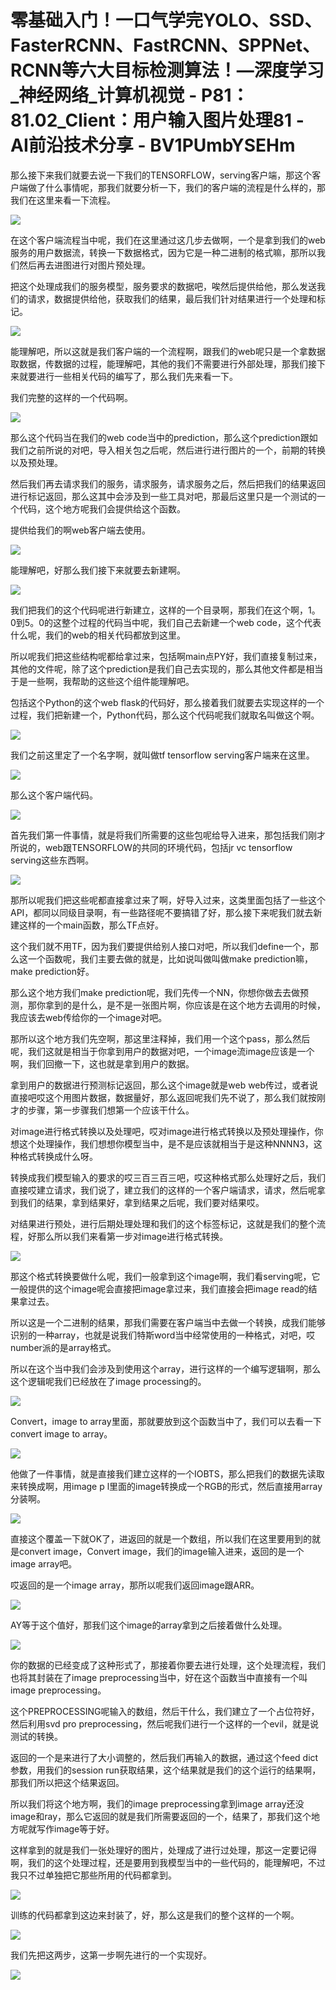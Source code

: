 # 零基础入门！一口气学完YOLO、SSD、FasterRCNN、FastRCNN、SPPNet、RCNN等六大目标检测算法！—深度学习_神经网络_计算机视觉 - P81：81.02_Client：用户输入图片处理81 - AI前沿技术分享 - BV1PUmbYSEHm

那么接下来我们就要去说一下我们的TENSORFLOW，serving客户端，那这个客户端做了什么事情呢，那我们就要分析一下，我们的客户端的流程是什么样的，那我们在这里来看一下流程。



![](img/aa74e9abe1d80e5eaaf241ae2e9f9e48_1.png)

在这个客户端流程当中呢，我们在这里通过这几步去做啊，一个是拿到我们的web服务的用户数据流，转换一下数据格式，因为它是一种二进制的格式嘛，那所以我们然后再去进图进行对图片预处理。

把这个处理成我们的服务模型，服务要求的数据吧，唉然后提供给他，那么发送我们的请求，数据提供给他，获取我们的结果，最后我们针对结果进行一个处理和标记。



![](img/aa74e9abe1d80e5eaaf241ae2e9f9e48_3.png)

能理解吧，所以这就是我们客户端的一个流程啊，跟我们的web呢只是一个拿数据取数据，传数据的过程，能理解吧，其他的我们不需要进行外部处理，那我们接下来就要进行一些相关代码的编写了，那么我们先来看一下。

我们完整的这样的一个代码啊。

![](img/aa74e9abe1d80e5eaaf241ae2e9f9e48_5.png)

那么这个代码当在我们的web code当中的prediction，那么这个prediction跟如我们之前所说的对吧，导入相关包之后呢，然后进行进行图片的一个，前期的转换以及预处理。

然后我们再去请求我们的服务，请求服务，请求服务之后，然后把我们的结果返回进行标记返回，那么这其中会涉及到一些工具对吧，那最后这里只是一个测试的一个代码，这个地方呢我们会提供给这个函数。

提供给我们的啊web客户端去使用。

![](img/aa74e9abe1d80e5eaaf241ae2e9f9e48_7.png)

能理解吧，好那么我们接下来就要去新建啊。

![](img/aa74e9abe1d80e5eaaf241ae2e9f9e48_9.png)

我们把我们的这个代码呢进行新建立，这样的一个目录啊，那我们在这个啊，1。0到5。0的这整个过程的代码当中呢，我们自己去新建一个web code，这个代表什么呢，我们的web的相关代码都放到这里。

所以呢我们把这些结构呢都给拿过来，包括啊main点PY好，我们直接复制过来，其他的文件呢，除了这个prediction是我们自己去实现的，那么其他文件都是相当于是一些啊，我帮助的这些这个组件能理解吧。

包括这个Python的这个web flask的代码好，那么接着我们就要去实现这样的一个过程，我们把新建一个，Python代码，那么这个代码呢我们就取名叫做这个啊。



![](img/aa74e9abe1d80e5eaaf241ae2e9f9e48_11.png)

我们之前这里定了一个名字啊，就叫做tf tensorflow serving客户端来在这里。

![](img/aa74e9abe1d80e5eaaf241ae2e9f9e48_13.png)

那么这个客户端代码。

![](img/aa74e9abe1d80e5eaaf241ae2e9f9e48_15.png)

首先我们第一件事情，就是将我们所需要的这些包呢给导入进来，那包括我们刚才所说的，web跟TENSORFLOW的共同的环境代码，包括jr vc tensorflow serving这些东西啊。



![](img/aa74e9abe1d80e5eaaf241ae2e9f9e48_17.png)

那所以呢我们把这些呢都直接拿过来了啊，好导入过来，这类里面包括了一些这个API，都同以同级目录啊，有一些路径呢不要搞错了好，那么接下来呢我们就去新建这样的一个main函数，那么TF点好。

这个我们就不用TF，因为我们要提供给别人接口对吧，所以我们define一个，那么这一个函数呢，我们主要去做的就是，比如说叫做叫做make prediction嘛，make prediction好。

那么这个地方我们make prediction呢，我们先传一个NN，你想你做去去做预测，那你拿到的是什么，是不是一张图片啊，你应该是在这个地方去调用的时候，我应该去web传给你的一个image对吧。

那所以这个地方我们先空啊，那这里注释掉，我们用一个这个pass，那么然后呢，我们这就是相当于你拿到用户的数据对吧，一个image流image应该是一个啊，我们回撤一下，这也就是拿到用户的数据。

拿到用户的数据进行预测标记返回，那么这个image就是web web传过，或者说直接吧哎这个用图片数据，数据量好，那么返回呢我们先不说了，那么我们就按刚才的步骤，第一步骤我们想第一个应该干什么。

对image进行格式转换以及处理吧，哎对image进行格式转换以及预处理操作，你想这个处理操作，我们想想你模型当中，是不是应该就相当于是这种NNNN3，这种格式转换成什么呀。

转换成我们模型输入的要求的哎三百三百三吧，哎这种格式那么处理好之后，我们直接哎建立请求，我们说了，建立我们的这样的一个客户端请求，请求，然后呢拿到我们的结果，拿到结果好，拿到结果之后呢，我们要对结果哎。

对结果进行预处，进行后期处理处理和我们的这个标签标记，这就是我们的整个流程，好那么所以我们来看第一步对image进行格式转换。



![](img/aa74e9abe1d80e5eaaf241ae2e9f9e48_19.png)

那这个格式转换要做什么呢，我们一般拿到这个image啊，我们看serving呢，它一般提供的这个image呢会直接把image拿过来，我们直接会把image read的结果拿过去。

所以这是一个二进制的结果，那我们需要在客户端当中去做一个转换，成我们能够识别的一种array，也就是说我们特斯word当中经常使用的一种格式，对吧，哎number派的是array格式。

所以在这个当中我们会涉及到使用这个array，进行这样的一个编写逻辑啊，那么这个逻辑呢我们已经放在了image processing的。



![](img/aa74e9abe1d80e5eaaf241ae2e9f9e48_21.png)

Convert，image to array里面，那就要放到这个函数当中了，我们可以去看一下convert image to array。



![](img/aa74e9abe1d80e5eaaf241ae2e9f9e48_23.png)

他做了一件事情，就是直接我们建立这样的一个IOBTS，那么把我们的数据先读取来转换成啊，用image p l里面的image转换成一个RGB的形式，然后直接用array分装啊。



![](img/aa74e9abe1d80e5eaaf241ae2e9f9e48_25.png)

直接这个覆盖一下就OK了，进返回的就是一个数组，所以我们在这里要用到的就是convert image，Convert image，我们的image输入进来，返回的是一个image array吧。

哎返回的是一个image array，那所以呢我们返回image跟ARR。

![](img/aa74e9abe1d80e5eaaf241ae2e9f9e48_27.png)

AY等于这个值好，那我们这个image的array拿到之后接着做什么处理。

![](img/aa74e9abe1d80e5eaaf241ae2e9f9e48_29.png)

你的数据的已经变成了这种形式了，那接着你要去进行处理，这个处理流程，我们也将其封装在了image preprocessing当中，好在这个函数当中直接有一个叫image preprocessing。

这个PREPROCESSING呢输入的数组，然后干什么，我们建立了一个占位符好，然后利用svd pro preprocessing，然后呢我们进行一个这样的一个evil，就是说测试的转换。

返回的一个是来进行了大小调整的，然后我们再输入的数据，通过这个feed dict参数，用我们的session run获取结果，这个结果就是我们的这个运行的结果啊，那我们所以把这个结果返回。

所以我们将这个地方啊，我们的image preprocessing拿到image array还没image和ray，那么它返回的就是我们所需要返回的一个，结果了，那我们这个地方呢就写作image等于好。

这样拿到的就是我们一张处理好的图片，处理成了进行过处理，那这一定要记得啊，我们的这个处理过程，还是要用到我模型当中的一些代码的，能理解吧，不过我只不过单独把它那些所用的代码都拿到。



![](img/aa74e9abe1d80e5eaaf241ae2e9f9e48_31.png)

训练的代码都拿到这边来封装了，好，那么这是我们的整个这样的一个啊。

![](img/aa74e9abe1d80e5eaaf241ae2e9f9e48_33.png)

我们先把这两步，这第一步啊先进行的一个实现好。

![](img/aa74e9abe1d80e5eaaf241ae2e9f9e48_35.png)